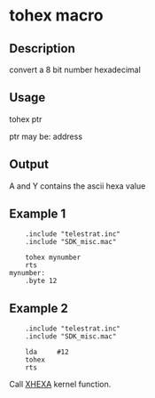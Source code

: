 # tohex macro

## Description

convert a 8 bit number hexadecimal

## Usage

tohex ptr

ptr may be: address

## Output

A and Y contains the ascii hexa value

## Example 1

```ca65
    .include "telestrat.inc"
    .include "SDK_misc.mac"

    tohex mynumber
    rts
mynumber:
    .byte 12
```

## Example 2

```ca65
    .include "telestrat.inc"
    .include "SDK_misc.mac"

    lda     #12
    tohex
    rts
```

Call [XHEXA](../../../kernel/primitives/xhexa/) kernel function.
